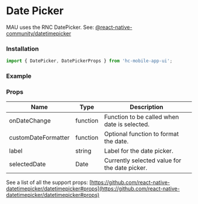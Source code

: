 # Date Picker

MAU uses the RNC DatePicker. See: [@react-native-community/datetimepicker](https://github.com/react-native-datetimepicker/datetimepicker)

### Installation

```jsx
import { DatePicker, DatePickerProps } from 'hc-mobile-app-ui';
```

### Example

### Props

| Name                | Type     | Description                                   |
| ------------------- | -------- | --------------------------------------------- |
| onDateChange        | function | Function to be called when date is selected.  |
| customDateFormatter | function | Optional function to format the date.         |
| label               | string   | Label for the date picker.                    |
| selectedDate        | Date     | Currently selected value for the date picker. |

See a list of all the support props: [https://github.com/react-native-datetimepicker/datetimepicker#props](https://github.com/react-native-datetimepicker/datetimepicker#props)
